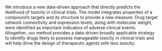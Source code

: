 We introduce a new data-driven approach that directly predicts the likelihood of toxicity in clinical trials. The model integrates properties of a compound’s targets and its structure to provide a new measure. Drug target network connectivity and expression levels, along with molecular weight, were identified as important indicators of adverse clinical events. Altogether, our method provides a data-driven broadly applicable strategy to identify drugs likely to possess manageable toxicity in clinical trials and will help drive the design of therapeutic agents with less toxicity.
